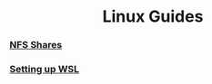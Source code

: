 <h1 align="center"> Linux Guides </h1>

### [NFS Shares](./mounting-drives.md)

### [Setting up WSL](./wsl/setting-up-wsl.md)
